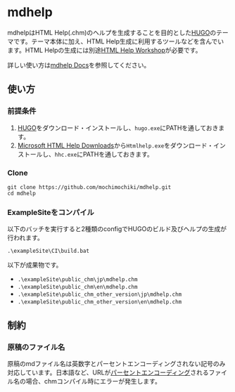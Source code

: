 # mdhelp

mdhelpはHTML Help(.chm)のヘルプを生成することを目的とした[HUGO](https://gohugo.io/)のテーマです。テーマ本体に加え、HTML Help生成に利用するツールなどを含んでいます。HTML Helpの生成には別途[HTML Help Workshop](https://docs.microsoft.com/en-us/previous-versions/windows/desktop/htmlhelp/microsoft-html-help-downloads)が必要です。

詳しい使い方は[mdhelp Docs](https://mochimochiki.github.io/mdhelp/jp/)を参照してください。

## 使い方

### 前提条件

1. [HUGO](https://gohugo.io/)をダウンロード・インストールし、`hugo.exe`にPATHを通しておきます。
1. [Microsoft HTML Help Downloads](https://docs.microsoft.com/en-us/previous-versions/windows/desktop/htmlhelp/microsoft-html-help-downloads)から`Htmlhelp.exe`をダウンロード・インストールし、`hhc.exe`にPATHを通しておきます。

### Clone

```
git clone https://github.com/mochimochiki/mdhelp.git
cd mdhelp
```

### ExampleSiteをコンパイル

以下のバッチを実行すると2種類のconfigでHUGOのビルド及びヘルプの生成が行われます。

```
.\exampleSite\CI\build.bat
```

以下が成果物です。

* `.\exampleSite\public_chm\jp\mdhelp.chm`
* `.\exampleSite\public_chm\en\mdhelp.chm`
* `.\exampleSite\public_chm_other_version\jp\mdhelp.chm`
* `.\exampleSite\public_chm_other_version\en\mdhelp.chm`

## 制約

### 原稿のファイル名

原稿のmdファイル名は英数字とパーセントエンコーディングされない記号のみ対応しています。日本語など、URLが[パーセントエンコーディング](https://ja.wikipedia.org/wiki/%E3%83%91%E3%83%BC%E3%82%BB%E3%83%B3%E3%83%88%E3%82%A8%E3%83%B3%E3%82%B3%E3%83%BC%E3%83%87%E3%82%A3%E3%83%B3%E3%82%B0)されるファイル名の場合、chmコンパイル時にエラーが発生します。
